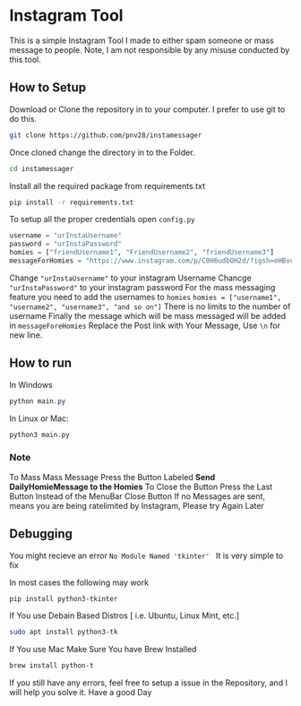# Instagram Tool
This is a simple Instagram Tool I made to either spam someone or mass message to people. Note, I am not responsible by any misuse conducted by this tool.

## How to Setup
Download or Clone the repository in to your computer. I prefer to use git to do this.
```bash
git clone https://github.com/pnv28/instamessager
```

Once cloned change the directory in to the Folder.
```bash
cd instamessager 
```

Install all the required package from requirements.txt
```bash
pip install -r requirements.txt
```

To setup all the proper credentials open `config.py`
```py
username = "urInstaUsername"
password = "urInstaPassword"
homies = ["friendUsername1", "FriendUsername2", "friendUsername3"]
messageForHomies = "https://www.instagram.com/p/C0H6udbOH2d/?igsh=eHBvdGhneTA4b2No"
```
Change `"urInstaUsername"` to your instagram Username
Chancge `"urInstaPassword"` to your instagram password
For the mass messaging feature you need to add the usernames to `homies`
`homies = ["username1", "username2", "username3", "and so on"]`
There is no limits to the number of username
Finally the message which will be mass messaged will be added in `messageForeHomies`
Replace the Post link with Your Message, Use `\n` for new line.

## How to run
In Windows
```powershell
python main.py
```

In Linux or Mac:
```py
python3 main.py
```

### Note
To Mass Mass Message Press the Button Labeled **Send DailyHomieMessage to the Homies**
To Close the Button Press the Last Button Instead of the MenuBar Close Button
If no Messages are sent, means you are being ratelimited by Instagram, Please try Again Later

## Debugging
You might recieve an error `No Module Named 'tkinter' `
It is very simple to fix

In most cases the following may work
```bash
pip install python3-tkinter
``` 

If You use Debain Based Distros [ i.e. Ubuntu, Linux Mint, etc.]
```bash
sudo apt install python3-tk
```

If You use Mac
Make Sure You have Brew Installed
```bash
brew install python-t
```

If you still have any errors, feel free to setup a issue in the Repository, and I will help you solve it. Have a good Day